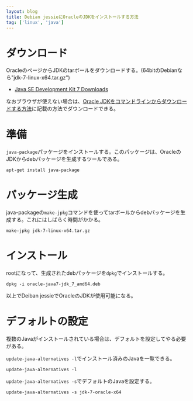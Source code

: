 ```yaml
---
layout: blog
title: Debian jessieにOracleのJDKをインストールする方法
tag: ['linux', 'java']
---
```




# ダウンロード

OracleのページからJDKのtarボールをダウンロードする。(64bitのDebianなら"jdk-7-linux-x64.tar.gz")

- [Java SE Development Kit 7 Downloads](http://www.oracle.com/technetwork/java/javase/downloads/jdk7-downloads-1880260.html)

なおブラウザが使えない場合は、[Oracle JDKをコマンドラインからダウンロードする方法](/2014/02/14/how-to-download-oracle-jdk-from-the-commandline.html)に記載の方法でダウンロードできる。

# 準備

`java-package`パッケージをインストールする。このパッケージは、OracleのJDKからdebパッケージを生成するツールである。

~~~~
apt-get install java-package
~~~~

# パッケージ生成

java-packageの`make-jpkg`コマンドを使ってtarボールからdebパッケージを生成する。これにはしばらく時間がかかる。

~~~~
make-jpkg jdk-7-linux-x64.tar.gz
~~~~

# インストール

rootになって、生成されたdebパッケージを`dpkg`でインストールする。

~~~~
dpkg -i oracle-java7-jdk_7_amd64.deb
~~~~

以上でDeiban jessieでOracleのJDKが使用可能になる。

# デフォルトの設定

複数のJavaがインストールされている場合は、デフォルトを設定してやる必要がある。

`update-java-alternatives -l`でインストール済みのJavaを一覧できる。

~~~~
update-java-alternatives -l
~~~~

`update-java-alternatives -s`でデフォルトのJavaを設定する。

~~~~
update-java-alternatives -s jdk-7-oracle-x64
~~~~
